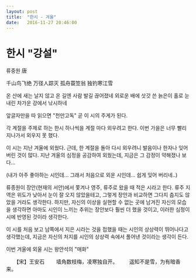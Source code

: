 ```yaml
---
layout: post
title:  "한시 - 겨울"
date:   2016-11-27 20:46:00
---
```



# 한시 "강설"

류중원 唐

千山鸟飞绝 万径人踪灭
孤舟蓑笠翁 独钓寒江雪

온 산에 새는 날지 않고
온 길엔 사람 발길 끊어졌네
외로운 배에 삿갓 쓴 늙은이
홀로 눈내린 차가운 강에서 낚시하네

앞글자만을 따 읽으면 "천만고독"
곧 이 시의 주게가 된다. 


각 계절을 주제로 하는 한시 하나씩을 계절 마다 외우려고 한다. 
이번 가을은 너무 빨리 지나가서 외우지 못 했다.

이 시는 지난 겨울에 외웠다. 
근데, 한 계절을 돌아 다시 외우려니 발음이나 한자나 잊어 버린 것이 많다.
지난 겨울의 심정을 공감하여 외웠는데, 지금은 그 감정이 약해졌나 보다...

(내가 아주 좋아하는 시인데... 그래서 처음으로 외운 시인데... 쉽게 잊어 버리네..)

류종원이 장안(현재의 서안)에서 쫓겨나 영주, 류주로 왔을 때 적은 시라고 한다.
류주 지역은 위도가 낮아서 눈이 잘 오지 않았을테고, 그렇게 장안과 비교하면 그다지 춥지도 않았을 거라도 생각한다.
하지만, 자신의 이상을 실현할 수 없는 곳에 남겨진 자신의 모습을 생각하면 아마도 시인이 느끼는 추위는 장안보다 훨씬 더 했을 것이고,
이러한 심정이 시에 반영된 것이라 생각한다.

이 시를 처음 보고 남쪽에서 지은 시라는 것을 접했을 때는 시인의 상상력이 뛰어나다고 생각했는데, 
지금은 자신의 처지를 시인의 상상력 속에서 풀어낸 것이라는 생각이 든다.



이번 겨울에 외울 시는 왕안석의 "매화"

　　【宋】王安石
　　墙角数枝梅，凌寒独自开。
　　遥知不是雪，为有暗香来。
